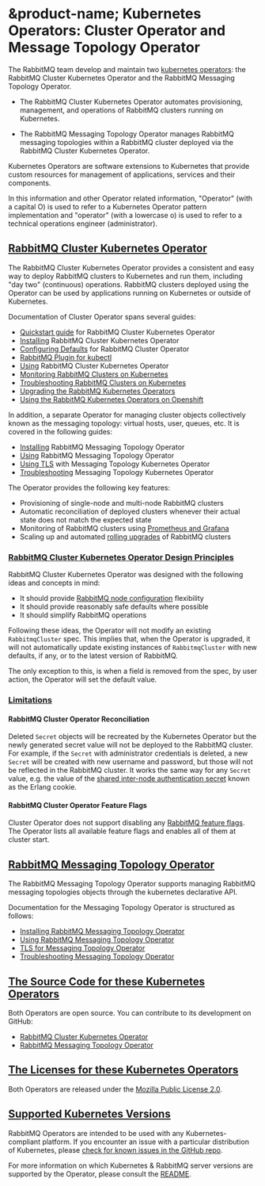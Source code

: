 # &product-name; Kubernetes Operators: Cluster Operator and Message Topology Operator

The RabbitMQ team develop and maintain two [kubernetes operators](https://kubernetes.io/docs/concepts/extend-kubernetes/operator/): the RabbitMQ Cluster Kubernetes Operator and the RabbitMQ Messaging Topology Operator.

* The RabbitMQ Cluster Kubernetes Operator automates provisioning, management, and operations of RabbitMQ clusters running on Kubernetes.

* The RabbitMQ Messaging Topology Operator manages RabbitMQ messaging topologies within a RabbitMQ cluster deployed via the RabbitMQ Cluster Kubernetes Operator.

Kubernetes Operators are software extensions to Kubernetes that provide custom resources for management of applications, services and their components.

In this information and other Operator related information, "Operator" (with a capital O) is used to refer to a Kubernetes Operator pattern implementation and "operator" (with a lowercase o) is used to refer to a technical operations engineer (administrator).

## <a id='cluster-operator' class='anchor' href='#cluster-operator'>RabbitMQ Cluster Kubernetes Operator</a>

The RabbitMQ Cluster Kubernetes Operator provides a consistent and easy way to deploy RabbitMQ clusters to Kubernetes and
run them, including "day two" (continuous) operations. RabbitMQ clusters deployed using the Operator can be
used by applications running on Kubernetes or outside of Kubernetes.

Documentation of Cluster Operator spans several guides:

 * [Quickstart guide](./quickstart-operator) for RabbitMQ Cluster Kubernetes Operator
 * [Installing](./install-operator) RabbitMQ Cluster Kubernetes Operator
 * [Configuring Defaults](./configure-operator-defaults) for RabbitMQ Cluster Operator
 * [RabbitMQ Plugin for kubectl](./kubectl-plugin)
 * [Using](./using-operator) RabbitMQ Cluster Kubernetes Operator
 * [Monitoring RabbitMQ Clusters on Kubernetes](./operator-monitoring)
 * [Troubleshooting RabbitMQ Clusters on Kubernetes](./troubleshooting-operator)
 * [Upgrading the RabbitMQ Kubernetes Operators](./upgrade-operator)
 * [Using the RabbitMQ Kubernetes Operators on Openshift](./using-on-openshift)

In addition, a separate Operator for managing cluster objects collectively
known as the messaging topology: virtual hosts, user, queues, etc.
It is covered in the following guides:

 * [Installing](./install-topology-operator) RabbitMQ Messaging Topology Operator
 * [Using](./using-topology-operator) RabbitMQ Messaging Topology Operator
 * [Using TLS](./tls-topology-operator) with Messaging Topology Kubernetes Operator
 * [Troubleshooting](./troubleshooting-topology-operator) Messaging Topology Kubernetes Operator

The Operator provides the following key features:

* Provisioning of single-node and multi-node RabbitMQ clusters
* Automatic reconciliation of deployed clusters whenever their actual state does not match the expected state
* Monitoring of RabbitMQ clusters using [Prometheus and Grafana](../../prometheus)
* Scaling up and automated [rolling upgrades](../../upgrade) of RabbitMQ clusters

### <a id='op-design-principles' class='anchor' href='#op-design-principles'> RabbitMQ Cluster Kubernetes Operator Design Principles</a>

RabbitMQ Cluster Kubernetes Operator was designed with the following ideas and concepts in mind:

* It should provide [RabbitMQ node configuration](../../configure) flexibility
* It should provide reasonably safe defaults where possible
* It should simplify RabbitMQ operations

Following these ideas, the Operator will not modify an existing `RabbitmqCluster` spec.
This implies that, when the Operator is upgraded, it will not automatically update
existing instances of `RabbitmqCluster` with new defaults, if any, or to the latest version of RabbitMQ.

The only exception to this, is when a field is removed from the spec, by user action, the Operator will set the default value.

### <a id='limitations' class='anchor' href='#limitations'>Limitations</a>

#### RabbitMQ Cluster Operator Reconciliation

Deleted `Secret` objects will be recreated by the Kubernetes Operator but the newly generated secret value will
not be deployed to the RabbitMQ cluster. For example, if the `Secret` with administrator credentials is deleted,
a new `Secret` will be created with new username and password, but those will not be reflected in the RabbitMQ cluster.
It works the same way for any `Secret` value, e.g. the value of the [shared inter-node authentication secret](../../clustering#erlang-cookie)
known as the Erlang cookie.

#### RabbitMQ Cluster Operator Feature Flags

Cluster Operator does not support disabling any [RabbitMQ feature flags](../../feature-flags#how-to-disable-feature-flags).
The Operator lists all available feature flags and enables all of them at cluster start.
 
## <a id='topology-operator' class='anchor' href='#topology-operator'>RabbitMQ Messaging Topology Operator</a>

The RabbitMQ Messaging Topology Operator supports managing RabbitMQ messaging topologies objects through the kubernetes declarative API.

Documentation for the Messaging Topology Operator is structured as follows:

 * [Installing RabbitMQ Messaging Topology Operator](./install-topology-operator)
 * [Using RabbitMQ Messaging Topology Operator](./using-topology-operator)
 * [TLS for Messaging Topology Operator](./tls-topology-operator)
 * [Troubleshooting Messaging Topology Operator](./troubleshooting-topology-operator)

## <a id='source' class='anchor' href='#source'>The Source Code for these Kubernetes Operators</a>

Both Operators are open source. You can contribute to its development on GitHub:

* [RabbitMQ Cluster Kubernetes Operator](https://github.com/rabbitmq/cluster-operator)
* [RabbitMQ Messaging Topology Operator](https://github.com/rabbitmq/messaging-topology-operator)

## <a id='license' class='anchor' href='#license'>The Licenses for these Kubernetes Operators </a>

Both Operators are released under the [Mozilla Public License 2.0](https://www.mozilla.org/en-US/MPL/2.0/).

## <a id='kubernetes-versions' class='anchor' href='#kubernetes-versions'>Supported Kubernetes Versions</a>

RabbitMQ Operators are intended to be used with any Kubernetes-compliant platform. If you encounter an issue with
a particular distribution of Kubernetes, please [check for known issues in the GitHub repo](https://github.com/rabbitmq/cluster-operator/issues).

For more information on which Kubernetes & RabbitMQ server versions are supported by the Operator,
please consult the [README](https://github.com/rabbitmq/cluster-operator#supported-versions).
